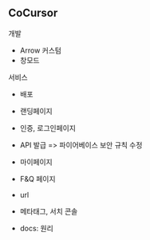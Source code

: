 ## CoCursor

개발

- Arrow 커스텀
- 창모드

서비스

- 배포
- 랜딩페이지
- 인증, 로그인페이지
- API 발급 => 파이어베이스 보안 규칙 수정
- 마이페이지
- F&Q 페이지

- url
- 메타태그, 서치 콘솔
- docs: 원리
